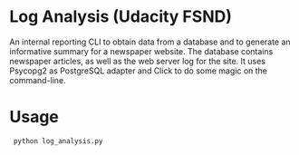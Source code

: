 # Log Analysis (Udacity FSND)

An internal reporting CLI to obtain data from a database and to generate an informative summary for a newspaper website. The database contains newspaper articles, as well as the web server log for the site. It uses Psycopg2 as PostgreSQL adapter and Click to do some magic on the command-line.

# Usage
   ```bash
    python log_analysis.py
   ```
